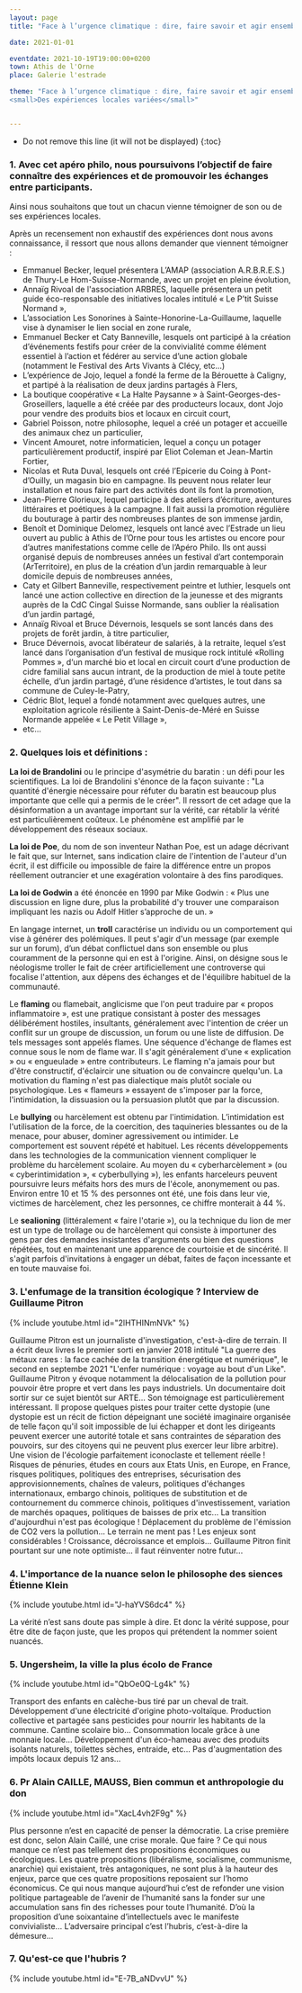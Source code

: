 ```yaml
---
layout: page
title: "Face à l’urgence climatique : dire, faire savoir et agir ensemble"

date: 2021-01-01

eventdate: 2021-10-19T19:00:00+0200
town: Athis de l'Orne
place: Galerie l'estrade

theme: "Face à l’urgence climatique : dire, faire savoir et agir ensemble<br />
<small>Des expériences locales variées</small>"


---
```




* Do not remove this line (it will not be displayed) 
{:toc}


### 1.   Avec cet apéro philo, nous poursuivons l’objectif de faire connaître des expériences et de promouvoir les échanges entre participants.

Ainsi nous souhaitons que tout un chacun  vienne témoigner de son ou de ses expériences locales.

Après un recensement non exhaustif des expériences dont nous avons connaissance, il ressort que nous allons demander que viennent témoigner :
- Emmanuel Becker, lequel présentera L’AMAP (association A.R.B.R.E.S.) de Thury-Le Hom-Suisse-Normande, avec un projet en pleine  évolution,
- Annaïg Rivoal de l'association ARBRES, laquelle présentera un petit guide éco-responsable des initiatives locales intitulé « Le P’tit Suisse Normand »,
- L’association Les Sonorines à Sainte-Honorine-La-Guillaume, laquelle vise à dynamiser le lien social en zone rurale,
- Emmanuel Becker et Caty Banneville, lesquels ont participé à la création d’événements festifs pour créer de la convivialité comme élément essentiel à l’action et fédérer au service d’une action globale (notamment le Festival des Arts Vivants à Clécy, etc...) 
- L’expérience de Jojo, lequel a fondé la ferme de la Bérouette à Caligny, et partipé à la réalisation de deux jardins partagés à Flers, 
- La boutique coopérative « La Halte Paysanne » à Saint-Georges-des-Groseillers, laquelle a été créée par des producteurs locaux, dont Jojo pour vendre des produits bios et locaux en circuit court, 
- Gabriel Poisson, notre philosophe, lequel a créé un potager et accueille des animaux chez un particulier,
- Vincent Amouret, notre informaticien, lequel a conçu un potager particulièrement productif, inspiré par Eliot Coleman et Jean-Martin Fortier,
- Nicolas et Ruta Duval, lesquels ont créé l’Epicerie du Coing à Pont-d’Ouilly, un magasin bio en campagne. Ils peuvent nous relater leur installation et nous faire part des activités dont ils font la promotion,
- Jean-Pierre Glorieux, lequel participe à des ateliers d’écriture, aventures littéraires et poétiques à la campagne. Il fait aussi la promotion régulière du bouturage à partir des nombreuses plantes de son immense jardin,
- Benoît et Dominique Delomez, lesquels ont lancé avec l’Estrade un lieu ouvert au public à Athis de l’Orne pour tous les artistes ou encore pour d’autres manifestations comme celle de l’Apéro Philo. Ils ont aussi organisé depuis de nombreuses années un festival d’art contemporain (ArTerritoire), en plus de la création d’un jardin remarquable à leur domicile depuis de nombreuses années,
- Caty et Gilbert Banneville, respectivement peintre et luthier, lesquels ont lancé une action collective en direction de la jeunesse et des migrants auprès de la CdC Cingal Suisse Normande, sans oublier la réalisation d’un jardin partagé,
- Annaïg Rivoal et Bruce Dévernois,  lesquels se sont lancés dans des projets de forêt jardin, à titre particulier, 
- Bruce Dévernois, avocat libérateur de salariés, à la retraite, lequel s’est lancé dans l’organisation d’un festival de musique rock intitulé «Rolling Pommes », d‘un marché bio et local en circuit court d’une production de cidre familial sans aucun intrant, de la production de miel à toute petite échelle, d’un jardin partagé, d’une résidence d’artistes, le tout dans sa commune de Culey-le-Patry,
- Cédric Blot, lequel a fondé notamment avec quelques autres, une exploitation agricole résiliente à Saint-Denis-de-Méré en Suisse Normande appelée « Le Petit Village », 
- etc...

### 2. Quelques lois et définitions : 

**La loi de Brandolini** ou le principe d'asymétrie du baratin : un défi pour les scientifiques. La loi de Brandolini s'énonce de la façon suivante : "La quantité d'énergie nécessaire pour réfuter du baratin est beaucoup plus importante que celle qui a permis de le créer". Il ressort de cet adage que la désinformation a un avantage important sur la vérité, car rétablir la vérité est particulièrement coûteux. Le phénomène est amplifié par le développement des réseaux sociaux.

**La loi de Poe**, du nom de son inventeur Nathan Poe, est un adage décrivant le fait que, sur Internet, sans indication claire de l'intention de l'auteur d'un écrit, il est difficile ou impossible de faire la différence entre un propos réellement outrancier et une exagération volontaire à des fins parodiques.

**La loi de Godwin** a été énoncée en 1990 par Mike Godwin  : « Plus une discussion en ligne dure, plus la probabilité d'y trouver une comparaison impliquant les nazis ou Adolf Hitler s’approche de un. »

En langage internet, un **troll** caractérise un individu ou un comportement qui vise à générer des polémiques. Il peut s'agir d'un message (par exemple sur un forum), d’un débat conflictuel dans son ensemble ou plus couramment de la personne qui en est à l'origine. Ainsi, on désigne sous le néologisme troller le fait de créer artificiellement une controverse qui focalise l'attention, aux dépens des échanges et de l'équilibre habituel de la communauté.

Le **flaming** ou flamebait, anglicisme que l'on peut traduire par « propos inflammatoire », est une pratique consistant à poster des messages délibérément hostiles, insultants, généralement avec l'intention de créer un conflit sur un groupe de discussion, un forum ou une liste de diffusion. De tels messages sont appelés flames. Une séquence d'échange de flames est connue sous le nom de flame war. Il s'agit généralement d'une « explication » ou « engueulade » entre contributeurs. Le flaming n'a jamais pour but d'être constructif, d'éclaircir une situation ou de convaincre quelqu'un. La motivation du flaming n'est pas dialectique mais plutôt sociale ou psychologique. Les « flameurs » essayent de s'imposer par la force, l'intimidation, la dissuasion ou la persuasion plutôt que par la discussion.

Le **bullying** ou harcèlement est obtenu par l'intimidation. L’intimidation est l'utilisation de la force, de la coercition, des taquineries blessantes ou de la menace, pour abuser, dominer agressivement ou intimider. Le comportement est souvent répété et habituel. Les récents développements dans les technologies de la communication viennent compliquer le problème du harcèlement scolaire. Au moyen du « cyberharcèlement » (ou « cyberintimidation », « cyberbullying »), les enfants harceleurs peuvent poursuivre leurs méfaits hors des murs de l'école, anonymement ou pas. Environ entre 10 et 15 % des personnes ont été, une fois dans leur vie, victimes de harcèlement, chez les personnes, ce chiffre monterait à 44 %.

Le **sealioning** (littéralement « faire l'otarie »), ou la technique du lion de mer est un type de trollage ou de harcèlement qui consiste à importuner des gens par des demandes insistantes d'arguments ou bien des questions répétées, tout en maintenant une apparence de courtoisie et de sincérité. Il s'agit parfois d'invitations à engager un débat, faites de façon incessante et en toute mauvaise foi.

### 3. L'enfumage de la transition écologique ? Interview de Guillaume Pitron

{% include youtube.html id="2lHTHINmNVk" %}

Guillaume Pitron est un journaliste d'investigation, c'est-à-dire de terrain. Il a écrit deux livres le premier sorti en janvier 2018 intitulé "La guerre des métaux rares : la face cachée de la transition énergétique et numérique", le second en septembe 2021 "L'enfer numérique : voyage au bout d'un Like". Guillaume Pitron y évoque notamment la délocalisation de la pollution pour pouvoir être propre et vert dans les pays industriels. Un documentaire doit sortir sur ce sujet bientôt sur ARTE... Son témoignage est particulièrement intéressant. Il propose quelques pistes pour traiter cette dystopie (une dystopie est un récit de fiction dépeignant une société imaginaire organisée de telle façon qu'il soit impossible de lui échapper et dont les dirigeants peuvent exercer une autorité totale et sans contraintes de séparation des pouvoirs, sur des citoyens qui ne peuvent plus exercer leur libre arbitre). Une vision de l'écologie parfaitement iconoclaste et tellement réelle ! Risques de pénuries, études en cours aux Etats Unis, en Europe, en France, risques politiques, politiques des entreprises, sécurisation des approvisionnements, chaînes de valeurs, politiques d'échanges internationaux, embargo chinois, politiques de substitution et de contournement du commerce chinois, politiques d'investissement, variation de marchés opaques, politiques de baisses de prix etc... La transition d'aujourdhui n'est pas écologique ! Déplacement du problème de l'émission de CO2 vers la pollution... Le terrain ne ment pas ! Les enjeux sont considérables ! Croissance, décroissance et emplois... Guillaume Pitron finit pourtant sur une note optimiste... il faut réinventer notre futur...
 
### 4. L'importance de la nuance selon le philosophe des siences Étienne Klein 

{% include youtube.html id="J-haYVS6dc4" %}

La vérité n’est sans doute pas simple à dire. Et donc la vérité suppose, pour être dite de façon juste, que les propos qui prétendent la nommer soient nuancés.

### 5. Ungersheim, la ville la plus écolo de France  

{% include youtube.html id="QbOe0Q-Lg4k" %}

Transport des enfants en calèche-bus tiré par un cheval de trait. Développement d'une électricité d'origine photo-voltaïque. Production collective et partagée sans pesticides pour nourrir les habitants de la commune. Cantine scolaire bio... Consommation locale grâce à une monnaie locale... Développement d'un éco-hameau avec des produits isolants naturels, toilettes sèches, entraide, etc... Pas d'augmentation des impôts locaux depuis 12 ans... 
 
### 6. Pr Alain CAILLE, MAUSS, Bien commun et anthropologie du don

{% include youtube.html id="XacL4vh2F9g" %}

Plus personne n’est en capacité de penser la démocratie. La crise première est donc, selon Alain Caillé, une crise morale. Que faire ? Ce qui nous manque ce n’est pas tellement des propositions économiques ou écologiques. Les quatre propositions (libéralisme, socialisme, communisme, anarchie) qui existaient, très antagoniques, ne sont plus à la hauteur des enjeux, parce que ces quatre propositions reposaient sur l’homo économicus. Ce qui nous manque aujourd’hui c’est de refonder une vision politique partageable de l’avenir de l’humanité sans la fonder sur une accumulation sans fin des richesses pour toute l’humanité. D’où la proposition d’une soixantaine d’intellectuels avec le manifeste convivialiste... L’adversaire principal c’est l’hubris, c’est-à-dire la démesure...

### 7. Qu'est-ce que l'hubris ?

{% include youtube.html id="E-7B_aNDvvU" %}


